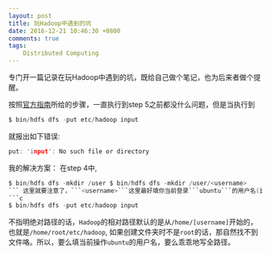 ```yaml
---
layout: post
title: 玩Hadoop中遇到的坑
date: 2016-12-21 10:46:30 +0800
comments: true
tags:
    Distributed Computing
---
```


专门开一篇记录在玩Hadoop中遇到的坑，既给自己做个笔记，也为后来者做个提醒。

按照[官方指南](http://hadoop.apache.org/docs/current/hadoop-project-dist/hadoop-common/SingleCluster.html)所给的步骤，一直执行到step 5之前都没什么问题，但是当执行到
```c
$ bin/hdfs dfs -put etc/hadoop input
```
<!--more-->

就报出如下错误:
```c
put: 'input': No such file or directory
```

我的解决方案：
在step 4中,
```c
$ bin/hdfs dfs -mkdir /user $ bin/hdfs dfs -mkdir /user/<username> 
``` 这里就要注意了，```<username>```这里最好填你当前登录```ubuntu```的用户名(比如```root```)，因为后面使用 
```c
$ bin/hdfs dfs -put etc/hadoop input 
```
不指明绝对路径的话，```Hadoop```的相对路径默认的是从```/home/[username]```开始的，也就是```/home/root/etc/hadoop```, 如果创建文件夹时不是```root```的话，那自然找不到文件咯。所以，要么填当前操作```ubuntu```的用户名，要么乖乖地写全路径。
